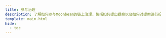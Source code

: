 ```yaml
---
title: 参与治理
description: 了解如何参与Moonbeam的链上治理，包括如何提出提案以及如何对提案进行投票。
template: main.html
hide:
  - toc
---
```


<h1 class='subsection-title'></h1>
<div class='subsection-wrapper'></div>